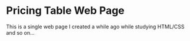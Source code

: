 # Pricing Table Web Page

This is a single web page I created a while ago while studying HTML/CSS and so on...